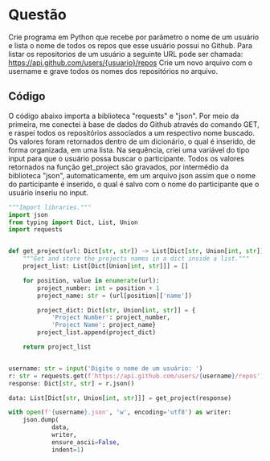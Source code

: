 # Questão
Crie programa em Python que recebe por parâmetro o nome de um usuário e lista o nome de todos os repos que esse usuário possui no Github.
Para listar os repositorios de um usuário a seguinte URL pode ser chamada: https://api.github.com/users/{usuario}/repos
Crie um novo arquivo com o username e grave todos os nomes dos repositórios no arquivo.

## Código
O código abaixo importa a biblioteca "requests" e "json". Por meio da primeira, me conectei à base de dados do Github através do comando GET, e raspei todos os repositórios associados a um respectivo nome buscado.
Os valores foram retornados dentro de um dicionário, o qual é inserido, de forma organizada, em uma lista.
Na sequência, criei uma variável do tipo input para que o usuário possa buscar o participante. Todos os valores retornados na função get_project são gravados, por intermédio da biblioteca "json", automaticamente, em um arquivo json assim que o nome do participante é inserido, o qual é salvo com o nome do participante que o usuário inseriu no input.

``` python
"""Import libraries."""
import json
from typing import Dict, List, Union
import requests


def get_project(url: Dict[str, str]) -> List[Dict[str, Union[int, str]]]:
    """Get and store the projects names in a dict inside a list."""
    project_list: List[Dict[Union[int, str]]] = []

    for position, value in enumerate(url):
        project_number: int = position + 1
        project_name: str = (url[position]['name'])

        project_dict: Dict[str, Union[int, str]] = {
            'Project Number': project_number,
            'Project Name': project_name}
        project_list.append(project_dict)

    return project_list


username: str = input('Digite o nome de um usuário: ')
r: str = requests.get(f'https://api.github.com/users/{username}/repos')
response: Dict[str, str] = r.json()

data: List[Dict[str, Union[int, str]]] = get_project(response)

with open(f'{username}.json', 'w', encoding='utf8') as writer:
    json.dump(
            data,
            writer,
            ensure_ascii=False,
            indent=1)
```
